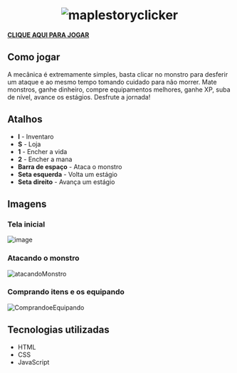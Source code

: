 ## <h1 align='center'>![maplestoryclicker](https://user-images.githubusercontent.com/96196591/214386724-bf07ed5e-8290-4b1a-a35f-d642dbecca6b.png)</h1>

**<a href='https://gablucas.github.io/game-maplestory-clicker/'>CLIQUE AQUI PARA JOGAR</a>**

## Como jogar
A mecânica é extremamente simples, basta clicar no monstro para desferir um ataque e ao mesmo tempo tomando cuidado para não morrer. 
Mate monstros, ganhe dinheiro, compre equipamentos melhores, ganhe XP, suba de nível, avance os estágios. Desfrute a jornada!

## Atalhos
+ **I** - Inventaro
+ **S** - Loja
+ **1** - Encher a vida
+ **2** - Encher a mana
+ **Barra de espaço** - Ataca o monstro
+ **Seta esquerda** - Volta um estágio
+ **Seta direito** - Avança um estágio

## Imagens
### Tela inicial
![image](https://user-images.githubusercontent.com/96196591/214400654-1e1676ac-2e5c-4870-a840-f42df0b9cc37.png)

### Atacando o monstro
![atacandoMonstro](https://user-images.githubusercontent.com/96196591/214406039-7a700465-bafe-4351-8e01-d1cec0ac13ea.gif)

### Comprando itens e os equipando
![ComprandoeEquipando](https://user-images.githubusercontent.com/96196591/214407589-04807585-c5b7-4225-9642-2a62c433a411.gif)

## Tecnologias utilizadas
- HTML
- CSS
- JavaScript
